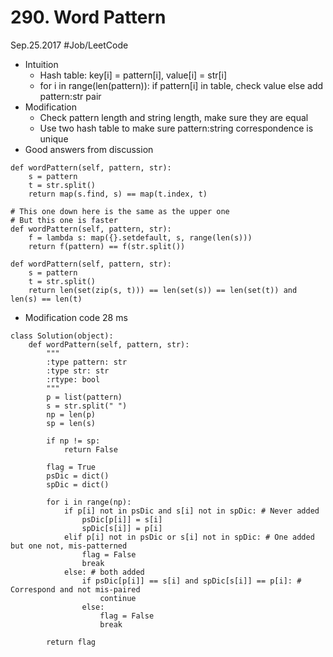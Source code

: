 # 290. Word Pattern
Sep.25.2017
#Job/LeetCode
- Intuition
	- Hash table: key[i] = pattern[i], value[i] = str[i]
	- for i in range(len(pattern)): if pattern[i] in table, check value else add pattern:str pair
- Modification
	- Check pattern length and string length, make sure they are equal
	- Use two hash table to make sure pattern:string correspondence is unique
- Good answers from discussion
```
def wordPattern(self, pattern, str):
    s = pattern
    t = str.split()
    return map(s.find, s) == map(t.index, t)

# This one down here is the same as the upper one 
# But this one is faster
def wordPattern(self, pattern, str):
    f = lambda s: map({}.setdefault, s, range(len(s)))
    return f(pattern) == f(str.split())

def wordPattern(self, pattern, str):
    s = pattern
    t = str.split()
    return len(set(zip(s, t))) == len(set(s)) == len(set(t)) and len(s) == len(t)

```
-  Modification code  28 ms
```
class Solution(object):
    def wordPattern(self, pattern, str):
        """
        :type pattern: str
        :type str: str
        :rtype: bool
        """
        p = list(pattern)
        s = str.split(" ")
        np = len(p)
        sp = len(s)
        
        if np != sp:
            return False
        
        flag = True
        psDic = dict()
        spDic = dict()
        
        for i in range(np):
            if p[i] not in psDic and s[i] not in spDic: # Never added
                psDic[p[i]] = s[i]
                spDic[s[i]] = p[i]
            elif p[i] not in psDic or s[i] not in spDic: # One added but one not, mis-patterned
                flag = False
                break
            else: # both added
                if psDic[p[i]] == s[i] and spDic[s[i]] == p[i]: # Correspond and not mis-paired
                    continue
                else:
                    flag = False
                    break
        
        return flag
```